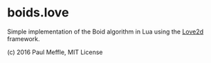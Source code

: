 boids.love
==========

Simple implementation of the Boid algorithm in Lua using the [Love2d](http://love2d.org "Love2d homepage") framework.

(c) 2016 Paul Meffle, MIT License
